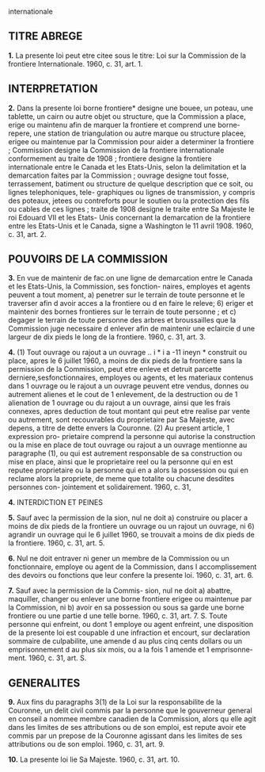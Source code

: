 internationale

## TITRE ABREGE

**1.** La presente loi peut etre citee sous le
titre: Loi sur la Commission de la frontiere
Internationale. 1960, c. 31, art. 1.

## INTERPRETATION

**2.** Dans la presente loi
borne frontiere* designe une bouee, un
poteau, une tablette, un cairn ou autre
objet ou structure, que la Commission a
place, erige ou maintenu afin de marquer
la frontiere et comprend une borne-repere,
une station de triangulation ou autre
marque ou structure placee, erigee ou
maintenue par la Commission pour aider a
determiner la frontiere ;
Commission designe la Commission de la
frontiere internationale conformement au
traite de 1908 ;
frontiere designe la frontiere internationale
entre le Canada et les Etats-Unis, selon la
delimitation et la demarcation faites par la
Commission ;
ouvrage designe tout fosse, terrassement,
batiment ou structure de quelque description
que ce soit, ou lignes telephoniques, tele-
graphiques ou lignes de transmission, y
compris des poteaux, jetees ou contreforts
pour le soutien ou la protection des fils ou
cables de ces lignes ;
traite de 1908 designe le traite entre Sa
Majeste le roi Edouard VII et les Etats-
Unis concernant la demarcation de la
frontiere entre les Etats-Unis et le Canada,
signe a Washington le 11 avril 1908. 1960, c.
31, art. 2.

## POUVOIRS DE LA COMMISSION

**3.** En vue de maintenir de fac.on
une ligne de demarcation entre le Canada et
les Etats-Unis, la Commission, ses fonction-
naires, employes et agents peuvent a tout
moment,
a) penetrer sur le terrain de toute personne
et le traverser afin d avoir acces a la
frontiere ou d en faire le releve;
6) eriger et maintenir des bornes frontieres
sur le terrain de toute personne ; et
c) degager le terrain de toute personne des
arbres et broussailles que la Commission
juge necessaire d enlever afin de maintenir
une eclaircie d une largeur de dix pieds le
long de la frontiere. 1960, c. 31, art. 3.

**4.** (1) Tout ouvrage ou rajout a un ouvrage
.. i * i a -11 ineyn *
construit ou place, apres le 6 juillet 1960, a
moins de dix pieds de la frontiere sans la
permission de la Commission, peut etre enleve
et detruit parcette derniere,sesfonctionnaires,
employes ou agents, et les materiaux contenus
dans 1 ouvrage ou le rajout a un ouvrage
peuvent etre vendus, donnes ou autrement
alienes et le cout de 1 enlevement, de la
destruction ou de 1 alienation de 1 ouvrage ou
du rajout a un ouvrage, ainsi que les frais
connexes, apres deduction de tout montant
qui peut etre realise par vente ou autrement,
sont recouvrables du proprietaire par Sa
Majeste, avec depens, a titre de dette envers
la Couronne.
(2) Au present article, 1 expression pro-
prietaire comprend la personne qui autorise
la construction ou la mise en place de tout
ouvrage ou rajout a un ouvrage mentionne
au paragraphe (1), ou qui est autrement
responsable de sa construction ou mise en
place, ainsi que le proprietaire reel ou la
personne qui en est reputee proprietaire ou la
personne qui en a alors la possession ou qui
en reclame alors la propriete, de meme que
totalite ou chacune desdites personnes con-
jointement et solidairement. 1960, c. 31,

**4.**
INTERDICTION ET PEINES

**5.** Sauf avec la permission de la
sion, nul ne doit
a) construire ou placer a moins de dix pieds
de la frontiere un ouvrage ou un rajout
un ouvrage, ni
6) agrandir un ouvrage qui le 6 juillet 1960,
se trouvait a moins de dix pieds de la
frontiere. 1960, c. 31, art. 5.

**6.** Nul ne doit entraver ni gener un membre
de la Commission ou un fonctionnaire,
employe ou agent de la Commission, dans
I accomplissement des devoirs ou fonctions
que leur confere la presente loi. 1960, c. 31,
art. 6.

**7.** Sauf avec la permission de la Commis-
sion, nul ne doit
a) abattre, maquiller, changer ou enlever
une borne frontiere erigee ou maintenue
par la Commission, ni
b) avoir en sa possession ou sous sa garde
une borne frontiere ou une partie d une
telle borne. 1960, c. 31, art. 7.
S. Toute personne qui enfreint, ou dont
1 employe ou agent enfreint, une disposition
de la presente loi est coupable d une infraction
et encourt, sur declaration sommaire de
culpabilite, une amende d au plus cinq cents
dollars ou un emprisonnement d au plus six
mois, ou a la fois 1 amende et 1 emprisonne-
ment. 1960, c. 31, art. S.

## GENERALITES

**9.** Aux fins du paragraphs 3(1) de la Loi
sur la responsabilite de la Couronne, un delit
civil commis par la personne que le gouverneur
general en conseil a nommee membre canadien
de la Commission, alors qu elle agit dans les
limites de ses attributions ou de son emploi,
est repute avoir ete commis par un prepose
de la Couronne agissant dans les limites de
ses attributions ou de son emploi. 1960, c. 31,
art. 9.

**10.** La presente loi lie Sa Majeste. 1960, c.
31, art. 10.
